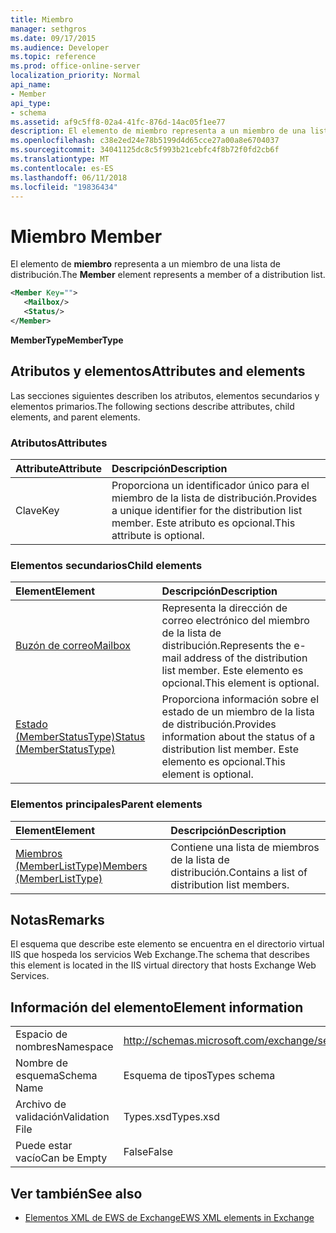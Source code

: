 ```yaml
---
title: Miembro	
manager: sethgros
ms.date: 09/17/2015
ms.audience: Developer
ms.topic: reference
ms.prod: office-online-server
localization_priority: Normal
api_name:
- Member
api_type:
- schema
ms.assetid: af9c5ff8-02a4-41fc-876d-14ac05f1ee77
description: El elemento de miembro representa a un miembro de una lista de distribución.
ms.openlocfilehash: c38e2ed24e78b5199d4d65cce27a00a8e6704037
ms.sourcegitcommit: 34041125dc8c5f993b21cebfc4f8b72f0fd2cb6f
ms.translationtype: MT
ms.contentlocale: es-ES
ms.lasthandoff: 06/11/2018
ms.locfileid: "19836434"
---
```

# <a name="member"></a><span data-ttu-id="88dfd-103">Miembro	</span><span class="sxs-lookup"><span data-stu-id="88dfd-103">Member</span></span>

<span data-ttu-id="88dfd-104">El elemento de **miembro** representa a un miembro de una lista de distribución.</span><span class="sxs-lookup"><span data-stu-id="88dfd-104">The **Member** element represents a member of a distribution list.</span></span> 
  
```xml
<Member Key="">
   <Mailbox/>
   <Status/>
</Member>
```

<span data-ttu-id="88dfd-105">**MemberType**</span><span class="sxs-lookup"><span data-stu-id="88dfd-105">**MemberType**</span></span>

## <a name="attributes-and-elements"></a><span data-ttu-id="88dfd-106">Atributos y elementos</span><span class="sxs-lookup"><span data-stu-id="88dfd-106">Attributes and elements</span></span>

<span data-ttu-id="88dfd-107">Las secciones siguientes describen los atributos, elementos secundarios y elementos primarios.</span><span class="sxs-lookup"><span data-stu-id="88dfd-107">The following sections describe attributes, child elements, and parent elements.</span></span>
  
### <a name="attributes"></a><span data-ttu-id="88dfd-108">Atributos</span><span class="sxs-lookup"><span data-stu-id="88dfd-108">Attributes</span></span>

|<span data-ttu-id="88dfd-109">**Attribute**</span><span class="sxs-lookup"><span data-stu-id="88dfd-109">**Attribute**</span></span>|<span data-ttu-id="88dfd-110">**Descripción**</span><span class="sxs-lookup"><span data-stu-id="88dfd-110">**Description**</span></span>|
|:-----|:-----|
|<span data-ttu-id="88dfd-111">Clave</span><span class="sxs-lookup"><span data-stu-id="88dfd-111">Key</span></span>  <br/> |<span data-ttu-id="88dfd-112">Proporciona un identificador único para el miembro de la lista de distribución.</span><span class="sxs-lookup"><span data-stu-id="88dfd-112">Provides a unique identifier for the distribution list member.</span></span> <span data-ttu-id="88dfd-113">Este atributo es opcional.</span><span class="sxs-lookup"><span data-stu-id="88dfd-113">This attribute is optional.</span></span>  <br/> |
   
### <a name="child-elements"></a><span data-ttu-id="88dfd-114">Elementos secundarios</span><span class="sxs-lookup"><span data-stu-id="88dfd-114">Child elements</span></span>

|<span data-ttu-id="88dfd-115">**Element**</span><span class="sxs-lookup"><span data-stu-id="88dfd-115">**Element**</span></span>|<span data-ttu-id="88dfd-116">**Descripción**</span><span class="sxs-lookup"><span data-stu-id="88dfd-116">**Description**</span></span>|
|:-----|:-----|
|[<span data-ttu-id="88dfd-117">Buzón de correo</span><span class="sxs-lookup"><span data-stu-id="88dfd-117">Mailbox</span></span>](mailbox.md) <br/> |<span data-ttu-id="88dfd-118">Representa la dirección de correo electrónico del miembro de la lista de distribución.</span><span class="sxs-lookup"><span data-stu-id="88dfd-118">Represents the e-mail address of the distribution list member.</span></span> <span data-ttu-id="88dfd-119">Este elemento es opcional.</span><span class="sxs-lookup"><span data-stu-id="88dfd-119">This element is optional.</span></span>  <br/> |
|[<span data-ttu-id="88dfd-120">Estado (MemberStatusType)</span><span class="sxs-lookup"><span data-stu-id="88dfd-120">Status (MemberStatusType)</span></span>](status-memberstatustype.md) <br/> |<span data-ttu-id="88dfd-121">Proporciona información sobre el estado de un miembro de la lista de distribución.</span><span class="sxs-lookup"><span data-stu-id="88dfd-121">Provides information about the status of a distribution list member.</span></span> <span data-ttu-id="88dfd-122">Este elemento es opcional.</span><span class="sxs-lookup"><span data-stu-id="88dfd-122">This element is optional.</span></span>  <br/> |
   
### <a name="parent-elements"></a><span data-ttu-id="88dfd-123">Elementos principales</span><span class="sxs-lookup"><span data-stu-id="88dfd-123">Parent elements</span></span>

|<span data-ttu-id="88dfd-124">**Element**</span><span class="sxs-lookup"><span data-stu-id="88dfd-124">**Element**</span></span>|<span data-ttu-id="88dfd-125">**Descripción**</span><span class="sxs-lookup"><span data-stu-id="88dfd-125">**Description**</span></span>|
|:-----|:-----|
|[<span data-ttu-id="88dfd-126">Miembros (MemberListType)</span><span class="sxs-lookup"><span data-stu-id="88dfd-126">Members (MemberListType)</span></span>](members-memberlisttype.md) <br/> |<span data-ttu-id="88dfd-127">Contiene una lista de miembros de la lista de distribución.</span><span class="sxs-lookup"><span data-stu-id="88dfd-127">Contains a list of distribution list members.</span></span>  <br/> |
   
## <a name="remarks"></a><span data-ttu-id="88dfd-128">Notas</span><span class="sxs-lookup"><span data-stu-id="88dfd-128">Remarks</span></span>

<span data-ttu-id="88dfd-129">El esquema que describe este elemento se encuentra en el directorio virtual IIS que hospeda los servicios Web Exchange.</span><span class="sxs-lookup"><span data-stu-id="88dfd-129">The schema that describes this element is located in the IIS virtual directory that hosts Exchange Web Services.</span></span>
  
## <a name="element-information"></a><span data-ttu-id="88dfd-130">Información del elemento</span><span class="sxs-lookup"><span data-stu-id="88dfd-130">Element information</span></span>

|||
|:-----|:-----|
|<span data-ttu-id="88dfd-131">Espacio de nombres</span><span class="sxs-lookup"><span data-stu-id="88dfd-131">Namespace</span></span>  <br/> |http://schemas.microsoft.com/exchange/services/2006/types  <br/> |
|<span data-ttu-id="88dfd-132">Nombre de esquema</span><span class="sxs-lookup"><span data-stu-id="88dfd-132">Schema Name</span></span>  <br/> |<span data-ttu-id="88dfd-133">Esquema de tipos</span><span class="sxs-lookup"><span data-stu-id="88dfd-133">Types schema</span></span>  <br/> |
|<span data-ttu-id="88dfd-134">Archivo de validación</span><span class="sxs-lookup"><span data-stu-id="88dfd-134">Validation File</span></span>  <br/> |<span data-ttu-id="88dfd-135">Types.xsd</span><span class="sxs-lookup"><span data-stu-id="88dfd-135">Types.xsd</span></span>  <br/> |
|<span data-ttu-id="88dfd-136">Puede estar vacío</span><span class="sxs-lookup"><span data-stu-id="88dfd-136">Can be Empty</span></span>  <br/> |<span data-ttu-id="88dfd-137">False</span><span class="sxs-lookup"><span data-stu-id="88dfd-137">False</span></span>  <br/> |
   
## <a name="see-also"></a><span data-ttu-id="88dfd-138">Ver también</span><span class="sxs-lookup"><span data-stu-id="88dfd-138">See also</span></span>

- [<span data-ttu-id="88dfd-139">Elementos XML de EWS de Exchange</span><span class="sxs-lookup"><span data-stu-id="88dfd-139">EWS XML elements in Exchange</span></span>](ews-xml-elements-in-exchange.md)

